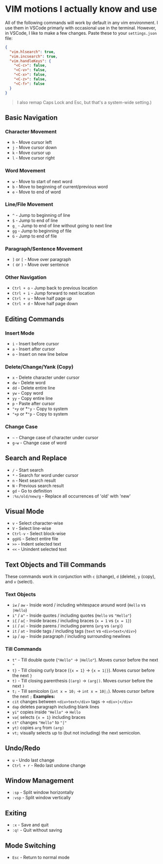 # VIM motions I actually know and use
All of the following commands will work by default in any vim environment. I use them in VSCode primarly with occasional use in the terminal.
However, in VSCode, I like to make a few changes. Paste these to your `settings.json` file:
```json
{
  "vim.hlsearch": true,
  "vim.incsearch": true,
  "vim.handleKeys": {
    "<C-c>": false,
    "<C-v>": false,
    "<C-x>": false,
    "<C-z>": false,
    "<C-f>": false
  }
}
```
> I also remap Caps Lock and Esc, but that's a system-wide setting.)
## Basic Navigation
### Character Movement
* `h` - Move cursor left
* `j` - Move cursor down
* `k` - Move cursor up
* `l` - Move cursor right
### Word Movement
* `w` - Move to start of next word
* `b` - Move to beginning of current/previous word
* `e` - Move to end of word
### Line/File Movement
* `^` - Jump to beginning of line
* `$` - Jump to end of line
* `g_` - Jump to end of line without going to next line
* `gg` - Jump to beginning of file
* `G` - Jump to end of file
### Paragraph/Sentence Movement
* `]` or `[` - Move over paragraph
* `(` or `)` - Move over sentence
### Other Navigation
* `Ctrl + o` - Jump back to previous location
* `Ctrl + i` - Jump forward to next location
* `Ctrl + u` - Move half page up
* `Ctrl + d` - Move half page down
## Editing Commands
### Insert Mode
* `i` - Insert before cursor
* `a` - Insert after cursor
* `o` - Insert on new line below
### Delete/Change/Yank (Copy)
* `x` - Delete character under cursor
* `dw` - Delete word
* `dd` - Delete entire line
* `yw` - Copy word
* `yy` - Copy entire line
* `p` - Paste after cursor
* *`"+y`* or *`"y` - Copy to system
* *`"+p`* or *`"p` - Copy to system 
### Change Case
* `~` - Change case of character under cursor
* `g~w` - Change case of word
## Search and Replace
* `/` - Start search
* `*` - Search for word under cursor
* `n` - Next search result
* `N` - Previous search result
* `gd` - Go to definition
* `:%s/old/new/g` - Replace all occurrences of 'old' with 'new'
## Visual Mode
* `v` - Select character-wise
* `V` - Select line-wise
* `Ctrl-v` - Select block-wise
* `ggVG` - Select entire file
* `>>` - Indent selected text
* `<<` - Unindent selected text
## Text Objects and Till Commands
These commands work in conjunction with `c` (change), `d` (delete), `y` (copy), and `v` (select).
### Text Objects
* `iw` / `aw` - Inside word / including whitespace around word (`Hello` vs `|Hello`)
* `i"` / `a"` - Inside quotes / including quotes (`Hello` vs `"Hello"`)
* `i{` / `a{` - Inside braces / including braces (`x = 1` vs `{x = 1}`)
* `i(` / `a(` - Inside parens / including parens (`arg` vs `(arg)`)
* `it` / `at` - Inside tags / including tags (`text` vs `<div>text</div>`)
* `ip` / `ap` - Inside paragraph / including surrounding newlines
### Till Commands
* `t"` - Till double quote (`"Hello"` → `|Hello"`). Moves cursor before the next `"`
* `t}` - Till closing curly brace (`{x = 1}` → `{x = 1|}`). Moves cursor before the next `}`
* `t)` - Till closing parenthesis (`(arg)` → `(arg|)`. Moves cursor before the next `)`
* `t;` - Till semicolon (`int x = 10;` → `int x = 10|;`). Moves cursor before the next `;`
**Examples:**
* `cit` changes between `<div>text</div>` tags → `<div>|</div>`
* `dap` deletes paragraph including blank lines
* `yi"` copies inside `"Hello"` → `Hello`
* `va{` selects `{x = 1}` including braces
* `ct"` changes `"Hello"` to `"|"`
* `yt)` copies `arg` from `(arg)`
* `vt;` visually selects up to (but not including) the next semicolon.
## Undo/Redo
* `u` - Undo last change
* `Ctrl + r` - Redo last undone change
## Window Management
* `:sp` - Split window horizontally
* `:vsp` - Split window vertically
## Exiting
* `:x` - Save and quit
* `:q!` - Quit without saving
## Mode Switching
* `Esc` - Return to normal mode
